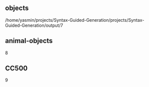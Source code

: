 ## objects
/home/yasmin/projects/Syntax-Guided-Generation/projects/Syntax-Guided-Generation/output/7


## animal-objects

8


## CC500

9